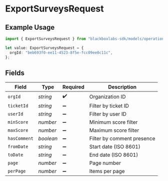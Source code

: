 # ExportSurveysRequest

## Example Usage

```typescript
import { ExportSurveysRequest } from "blackboxlabs-sdk/models/operations";

let value: ExportSurveysRequest = {
  orgId: "beb693f0-ee11-4523-8f5e-fcc09ee0c11c",
};
```

## Fields

| Field                      | Type                       | Required                   | Description                |
| -------------------------- | -------------------------- | -------------------------- | -------------------------- |
| `orgId`                    | *string*                   | :heavy_check_mark:         | Organization ID            |
| `ticketId`                 | *string*                   | :heavy_minus_sign:         | Filter by ticket ID        |
| `userId`                   | *string*                   | :heavy_minus_sign:         | Filter by user ID          |
| `minScore`                 | *number*                   | :heavy_minus_sign:         | Minimum score filter       |
| `maxScore`                 | *number*                   | :heavy_minus_sign:         | Maximum score filter       |
| `hasComment`               | *boolean*                  | :heavy_minus_sign:         | Filter by comment presence |
| `fromDate`                 | *string*                   | :heavy_minus_sign:         | Start date (ISO 8601)      |
| `toDate`                   | *string*                   | :heavy_minus_sign:         | End date (ISO 8601)        |
| `page`                     | *number*                   | :heavy_minus_sign:         | Page number                |
| `perPage`                  | *number*                   | :heavy_minus_sign:         | Items per page             |